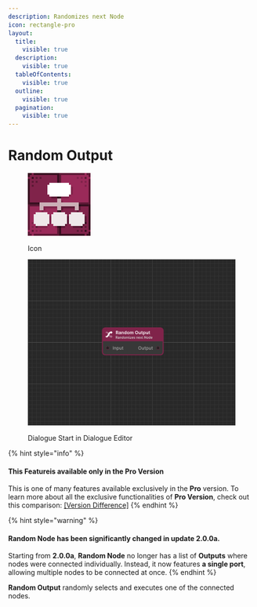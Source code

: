 ```yaml
---
description: Randomizes next Node
icon: rectangle-pro
layout:
  title:
    visible: true
  description:
    visible: true
  tableOfContents:
    visible: true
  outline:
    visible: true
  pagination:
    visible: true
---
```


# Random Output

<div><figure><img src="../../.gitbook/assets/MT_Node_Random_Gizmo.png" alt="" width="128"><figcaption><p>Icon</p></figcaption></figure> <figure><img src="../../.gitbook/assets/Zrzut ekranu (86).png" alt="" width="563"><figcaption><p>Dialogue Start in Dialogue Editor</p></figcaption></figure></div>

{% hint style="info" %}
#### This Featureis available only in the **Pro Version**

This is one of many features available exclusively in the **Pro** version. To learn more about all the exclusive functionalities of **Pro Version**, check out this comparison: [\[Version Difference\]](../../getting-started/quickstart.md)
{% endhint %}

{% hint style="warning" %}
#### **Random Node** has been significantly changed in update **2.0.0a**.

Starting from **2.0.0a**, **Random Node** no longer has a list of **Outputs** where nodes were connected individually. Instead, it now features **a single port**, allowing multiple nodes to be connected at once.
{% endhint %}

**Random Output** randomly selects and executes one of the connected nodes.
